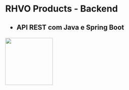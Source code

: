 <h1>
    RHVO Products - Backend
</h1>
<h2>
    <ul dir="auto">
        <li>API REST com Java e Spring Boot</li>
    </ul>
</h2>
<div display: inline-block>
    <img src="https://cdn.jsdelivr.net/gh/devicons/devicon/icons/spring/spring-original-wordmark.svg" width="150" heigth="150" />
</div>